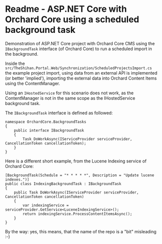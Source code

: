 # Readme - ASP.NET Core with Orchard Core using a scheduled background task

Demonstration of ASP.NET Core project with Orchard Core CMS using the `IBackgroundTask` interface (of Orchard Core) to run a scheduled import in the background.

Inside the `src/TheShihan.Portal.Web/Synchronization/ScheduledProjectsImport.cs` the example project import, using data from an external API is implemented (or better 'implied'), importing the external data into Orchard Content Items using the ContentManager.

Using an `IHostedService` for this scenario does not work, as the ContentManager is not in the same scope as the IHostedService background task.

The `IBackgroundTask` interface is defined as followed:

```
namespace OrchardCore.BackgroundTasks
{
    public interface IBackgroundTask
    {
        Task DoWorkAsync(IServiceProvider serviceProvider, CancellationToken cancellationToken);
    }
}
```

Here is a different short example, from the Lucene Indexing service of Orchard Core:

```
[BackgroundTask(Schedule = "* * * * *", Description = "Update lucene indexes.")]
public class IndexingBackgroundTask : IBackgroundTask
{
    public Task DoWorkAsync(IServiceProvider serviceProvider, CancellationToken cancellationToken)
    {
        var indexingService = serviceProvider.GetService<LuceneIndexingService>();
        return indexingService.ProcessContentItemsAsync();
    }
}
```

By the way: yes, this means, that the name of the repo is a "bit" misleading :-)